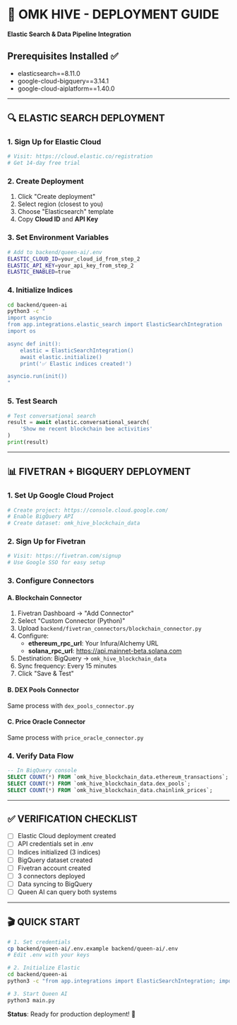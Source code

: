 # 🚀 OMK HIVE - DEPLOYMENT GUIDE

**Elastic Search & Data Pipeline Integration**

## Prerequisites Installed ✅
- elasticsearch==8.11.0
- google-cloud-bigquery==3.14.1  
- google-cloud-aiplatform==1.40.0

---

## 🔍 ELASTIC SEARCH DEPLOYMENT

### 1. Sign Up for Elastic Cloud
```bash
# Visit: https://cloud.elastic.co/registration
# Get 14-day free trial
```

### 2. Create Deployment
1. Click "Create deployment"
2. Select region (closest to you)
3. Choose "Elasticsearch" template
4. Copy **Cloud ID** and **API Key**

### 3. Set Environment Variables
```bash
# Add to backend/queen-ai/.env
ELASTIC_CLOUD_ID=your_cloud_id_from_step_2
ELASTIC_API_KEY=your_api_key_from_step_2
ELASTIC_ENABLED=true
```

### 4. Initialize Indices
```bash
cd backend/queen-ai
python3 -c "
import asyncio
from app.integrations.elastic_search import ElasticSearchIntegration
import os

async def init():
    elastic = ElasticSearchIntegration()
    await elastic.initialize()
    print('✅ Elastic indices created!')

asyncio.run(init())
"
```

### 5. Test Search
```python
# Test conversational search
result = await elastic.conversational_search(
    'Show me recent blockchain bee activities'
)
print(result)
```

---

## 📊 FIVETRAN + BIGQUERY DEPLOYMENT

### 1. Set Up Google Cloud Project
```bash
# Create project: https://console.cloud.google.com/
# Enable BigQuery API
# Create dataset: omk_hive_blockchain_data
```

### 2. Sign Up for Fivetran
```bash
# Visit: https://fivetran.com/signup
# Use Google SSO for easy setup
```

### 3. Configure Connectors

#### A. Blockchain Connector
1. Fivetran Dashboard → "Add Connector"
2. Select "Custom Connector (Python)"
3. Upload `backend/fivetran_connectors/blockchain_connector.py`
4. Configure:
   - **ethereum_rpc_url**: Your Infura/Alchemy URL
   - **solana_rpc_url**: https://api.mainnet-beta.solana.com
5. Destination: BigQuery → `omk_hive_blockchain_data`
6. Sync frequency: Every 15 minutes
7. Click "Save & Test"

#### B. DEX Pools Connector
Same process with `dex_pools_connector.py`

#### C. Price Oracle Connector  
Same process with `price_oracle_connector.py`

### 4. Verify Data Flow
```sql
-- In BigQuery console
SELECT COUNT(*) FROM `omk_hive_blockchain_data.ethereum_transactions`;
SELECT COUNT(*) FROM `omk_hive_blockchain_data.dex_pools`;
SELECT COUNT(*) FROM `omk_hive_blockchain_data.chainlink_prices`;
```

---

## ✅ VERIFICATION CHECKLIST

- [ ] Elastic Cloud deployment created
- [ ] API credentials set in .env
- [ ] Indices initialized (3 indices)
- [ ] BigQuery dataset created
- [ ] Fivetran account created
- [ ] 3 connectors deployed
- [ ] Data syncing to BigQuery
- [ ] Queen AI can query both systems

---

## 🎬 QUICK START

```bash
# 1. Set credentials
cp backend/queen-ai/.env.example backend/queen-ai/.env
# Edit .env with your keys

# 2. Initialize Elastic
cd backend/queen-ai
python3 -c "from app.integrations import ElasticSearchIntegration; import asyncio; asyncio.run(ElasticSearchIntegration().initialize())"

# 3. Start Queen AI
python3 main.py
```

**Status**: Ready for production deployment! 🚀
